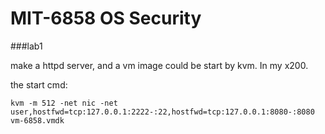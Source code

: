 MIT-6858  OS Security
=====

###lab1

make a httpd server, and a vm image could be start by kvm. In my x200.

the start cmd:

    kvm -m 512 -net nic -net user,hostfwd=tcp:127.0.0.1:2222-:22,hostfwd=tcp:127.0.0.1:8080-:8080 vm-6858.vmdk  


